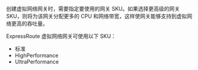 创建虚拟网络网关时，需要指定要使用的网关 SKU。如果选择更高级的网关 SKU，则将为该网关分配更多的 CPU 和网络带宽，这样使网关能够支持到虚拟网络更高的吞吐量。

ExpressRoute 虚拟网络网关可使用以下 SKU：

- 标准
- HighPerformance
- UltraPerformance

<!---HONumber=Mooncake_1226_2016-->